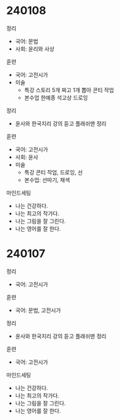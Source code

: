 
# 240108

정리
* 국어: 문법
* 사회: 윤리와 사상

훈련
* 국어: 고전시가
* 미술
  * 특강 스토리 5개 짜고 1개 뽑아 콘티 작업
  * 본수업 한예종 석고상 드로잉

정리
* 윤사와 한국지리 강의 듣고 플래쉬맨 정리

훈련
* 국어: 고전시가
* 사회: 윤사
* 미술
  * 특강 콘티 작업, 드로잉, 선
  * 본수업: 선따기, 채색

마인드세팅
* 나는 건강하다.
* 나는 최고의 작가다.
* 나는 그림을 잘 그린다.
* 나는 영어를 잘 한다.

# 240107

정리
* 국어: 고전시가

훈련
* 국어: 문법, 고전시가

정리
* 윤사와 한국지리 강의 듣고 플래쉬맨 정리

훈련
* 국어: 고전시가 

마인드세팅
* 나는 건강하다.
* 나는 최고의 작가다.
* 나는 그림을 잘 그린다.
* 나는 영어를 잘 한다.
